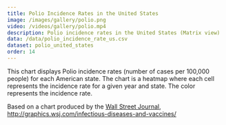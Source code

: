 ```yaml
---
title: Polio Incidence Rates in the United States
image: /images/gallery/polio.png
video: /videos/gallery/polio.mp4
description: Polio incidence rates in the United States (Matrix view)
data: /data/polio_incidence_rate_us.csv
dataset: polio_united_states
order: 14
---
```


This chart displays Polio incidence rates (number of cases per 100,000 people) for each American state.
The chart is a heatmap where each cell represents the incidence rate for a given year and state. The color represents the incidence rate.

Based on a chart produced by the [Wall Street Journal](https://www.wsj.com/), <http://graphics.wsj.com/infectious-diseases-and-vaccines/>